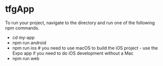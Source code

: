 # tfgApp

To run your project, navigate to the directory and run one of the following npm commands.

- cd my-app
- npm run android
- npm run ios # you need to use macOS to build the iOS project - use the Expo app if you need to do iOS development without a Mac
- npm run web